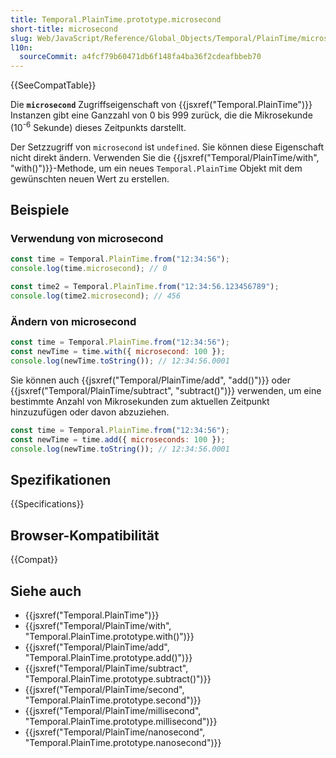 ```yaml
---
title: Temporal.PlainTime.prototype.microsecond
short-title: microsecond
slug: Web/JavaScript/Reference/Global_Objects/Temporal/PlainTime/microsecond
l10n:
  sourceCommit: a4fcf79b60471db6f148fa4ba36f2cdeafbbeb70
---
```


{{SeeCompatTable}}

Die **`microsecond`** Zugriffseigenschaft von {{jsxref("Temporal.PlainTime")}} Instanzen gibt eine Ganzzahl von 0 bis 999 zurück, die die Mikrosekunde (10<sup>-6</sup> Sekunde) dieses Zeitpunkts darstellt.

Der Setzzugriff von `microsecond` ist `undefined`. Sie können diese Eigenschaft nicht direkt ändern. Verwenden Sie die {{jsxref("Temporal/PlainTime/with", "with()")}}-Methode, um ein neues `Temporal.PlainTime` Objekt mit dem gewünschten neuen Wert zu erstellen.

## Beispiele

### Verwendung von microsecond

```js
const time = Temporal.PlainTime.from("12:34:56");
console.log(time.microsecond); // 0

const time2 = Temporal.PlainTime.from("12:34:56.123456789");
console.log(time2.microsecond); // 456
```

### Ändern von microsecond

```js
const time = Temporal.PlainTime.from("12:34:56");
const newTime = time.with({ microsecond: 100 });
console.log(newTime.toString()); // 12:34:56.0001
```

Sie können auch {{jsxref("Temporal/PlainTime/add", "add()")}} oder {{jsxref("Temporal/PlainTime/subtract", "subtract()")}} verwenden, um eine bestimmte Anzahl von Mikrosekunden zum aktuellen Zeitpunkt hinzuzufügen oder davon abzuziehen.

```js
const time = Temporal.PlainTime.from("12:34:56");
const newTime = time.add({ microseconds: 100 });
console.log(newTime.toString()); // 12:34:56.0001
```

## Spezifikationen

{{Specifications}}

## Browser-Kompatibilität

{{Compat}}

## Siehe auch

- {{jsxref("Temporal.PlainTime")}}
- {{jsxref("Temporal/PlainTime/with", "Temporal.PlainTime.prototype.with()")}}
- {{jsxref("Temporal/PlainTime/add", "Temporal.PlainTime.prototype.add()")}}
- {{jsxref("Temporal/PlainTime/subtract", "Temporal.PlainTime.prototype.subtract()")}}
- {{jsxref("Temporal/PlainTime/second", "Temporal.PlainTime.prototype.second")}}
- {{jsxref("Temporal/PlainTime/millisecond", "Temporal.PlainTime.prototype.millisecond")}}
- {{jsxref("Temporal/PlainTime/nanosecond", "Temporal.PlainTime.prototype.nanosecond")}}

